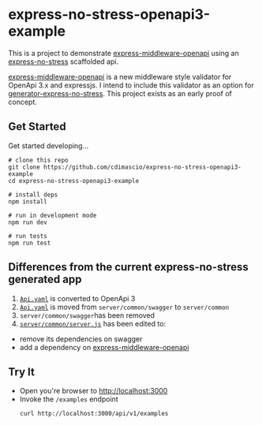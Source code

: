 # express-no-stress-openapi3-example

This is a project to demonstrate [express-middleware-openapi](https://github.com/cdimascio/express-middleware-openapi) using an [express-no-stress](https://github.com/cdimascio/generator-express-no-stress) scaffolded api.

[express-middleware-openapi](https://github.com/cdimascio/express-middleware-openapi) is a new middleware style validator for OpenApi 3.x and expressjs. I intend to include this validator as an option for [generator-express-no-stress](https://github.com/cdimascio/generator-express-no-stress). This project exists as an early proof of concept.

## Get Started

Get started developing...

```shell
# clone this repo
git clone https://github.com/cdimascio/express-no-stress-openapi3-example
cd express-no-stress-openapi3-example

# install deps
npm install

# run in development mode
npm run dev

# run tests
npm run test
```

## Differences from the current express-no-stress generated app

1. [`Api.yaml`](server/common/Api.yaml) is converted to OpenApi 3
2. [`Api.yaml`](server/common/Api.yaml) is moved from `server/common/swagger` to `server/common`
3. `server/common/swagger`has been removed
4. [`server/common/server.js`](server/common/server.js) has been edited to:
  - remove its dependencies on swagger
  - add a dependency on [express-middleware-openapi](https://github.com/cdimascio/express-middleware-openapi) 



## Try It
* Open you're browser to [http://localhost:3000](http://localhost:3000)
* Invoke the `/examples` endpoint 
  ```shell
  curl http://localhost:3000/api/v1/examples
  ```

